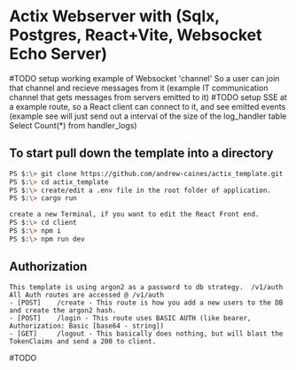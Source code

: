 # Actix Webserver with (Sqlx, Postgres, React+Vite, Websocket Echo Server)
#TODO setup working example of Websocket 'channel' So a user can join that channel and recieve messages from it (example IT communication channel that gets messages from servers emitted to it)
#TODO setup SSE at a example route, so a React client can connect to it, and see emitted events (example see will just send out a interval of the size of the log_handler table Select Count(*) from handler_logs)

## To start pull down the template into a directory 
```sh
PS $:\> git clone https://github.com/andrew-caines/actix_template.git
PS $:\> cd actix_template 
PS $:\> create/edit a .env file in the root folder of application.
PS $:\> cargo run 

create a new Terminal, if you want to edit the React Front end.
PS $:\> cd client
PS $:\> npm i
PS $:\> npm run dev

```
## Authorization
    This template is using argon2 as a password to db strategy.  /v1/auth
    All Auth routes are accessed @ /v1/auth
    - [POST]    /create - This route is how you add a new users to the DB and create the argon2 hash.
    - [POST]    /login - This route uses BASIC AUTH (like bearer, Authorization: Basic [base64 - string])
    - [GET]     /logout - This basically does nothing, but will blast the TokenClaims and send a 200 to client.

#TODO
